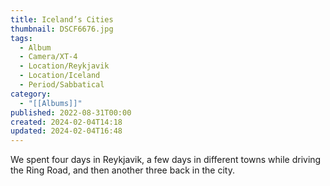 ```yaml
---
title: Iceland’s Cities
thumbnail: DSCF6676.jpg
tags:
  - Album
  - Camera/XT-4
  - Location/Reykjavik
  - Location/Iceland
  - Period/Sabbatical
category:
  - "[[Albums]]"
published: 2022-08-31T00:00
created: 2024-02-04T14:18
updated: 2024-02-04T16:48
---
```

We spent four days in Reykjavik, a few days in different towns while driving the Ring Road, and then another three back in the city.
